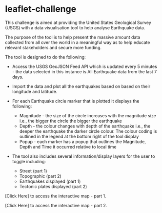 # leaflet-challenge


This challenge is aimed at providing the United States Geological Survey (USGS) with a data visualisation tool to help analyse Earthquake data. 

The purpose of the tool is to help present the massive amount data collected from all over the world in a meaningful way as to help educate relevant stakeholders and secure more funding.

The tool is designed to do the following:

* Access the USGS GeoJSON Feed API which is updated every 5 minutes - the data selected in this instance is All Earthquake data from the last 7 days.

* Import the data and plot all the earthquakes based on based on their longitude and latitude.

* For each Earthquake circle marker that is plotted it displays the following:
    * Magnitude - the size of the circle increases with the magnitude size i.e., the bigger the circle the bigger the earthquake
    * Depth - the colour changes with depth of the earthquake i.e., the deeper the earthquake the darker circle colour. The colour coding is outlined in the legend at the bottom right of the tool display
    * Popup - each marker has a popup that outlines the Magnitude, Depth and Time it occurred relative to local time

* The tool also includes several information/display layers for the user to toggle including:
    * Street (part 1)
    * Topographic (part 2)
    * Earthquakes displayed (part 1)
    * Tectonic plates displayed (part 2)

[Click Here] to access the interactive map - part 1. 

[Click Here] to access the interactive map - part 2. 
